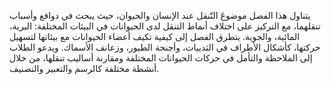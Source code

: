 يتناول هذا الفصل موضوعَ التّنقل عند الإنسان والحيوان، حيث يبحث في دوافع وأسباب تنقلهما، مع التركيز على اختلاف أنماط التنقل  لدى الحيوانات في البيئات المختلفة: البرية، المائية، والجوية. يتطرق الفصل إلى كيفية تكيف أعضاء الحيوانات مع بيئاتها لتسهيل حركتها،  كأشكال الأطراف في الثدييات، وأجنحة الطيور، وزعانف الأسماك. ويدعو الطلاب إلى  الملاحظة والتأمل في حركات الحيوانات المختلفة  ومقارنة أساليب تنقلها،  من خلال أنشطة مختلفة كالرسم والتعبير والتصنيف.